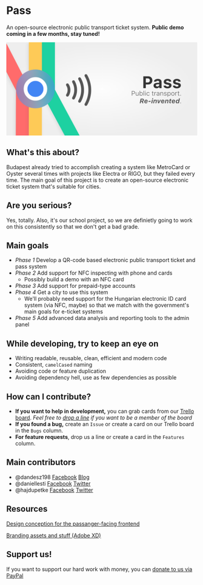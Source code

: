 # Pass
An open-source electronic public transport ticket system.
**Public demo coming in a few months, stay tuned!**

![Pass banner with slogan](https://github.com/dandesz198/pass/blob/master/assets/Banner%20-%20with%20slogan.png?raw=true)

## What's this about?
Budapest already tried to accomplish creating a system like MetroCard or Oyster several times with projects like Electra or RIGO, but they failed every time. The main goal of this project is to create an open-source electronic ticket system that's suitable for cities.

## Are you serious?
Yes, totally. Also, it's our school project, so we are definietly going to work on this consistently so that we don't get a bad grade.

## Main goals
* *Phase 1* Develop a QR-code based electronic public transport ticket and pass system
* *Phase 2* Add support for NFC inspecting with phone and cards
  * Possibly build a demo with an NFC card
* *Phase 3* Add support for prepaid-type accounts
* *Phase 4* Get a city to use this system
  * We'll probably need support for the Hungarian electronic ID card system (via NFC, maybe) so that we match with the government's main goals for e-ticket systems
* *Phase 5* Add advanced data analysis and reporting tools to the admin panel

## While developing, try to keep an eye on
* Writing readable, reusable, clean, efficient and modern code
* Consistent, `camelCased` naming
* Avoiding code or feature duplication
* Avoiding dependency hell, use as few dependencies as possible

## How can I contribute?
* **If you want to help in development,** you can grab cards from our [Trello board](https://trello.com/b/QhJUPS7o/pass). *Feel free to [drop a line](mailto:daniel.gergely@risingstack.com) if you want to be a member of the board*
* **If you found a bug,** create an `Issue` or create a card on our Trello board in the `Bugs` column.
* **For feature requests**, drop us a line or create a card in the `Features` column.

## Main contributors
* @dandesz198 [Facebook](https://fb.me/dandesz198) [Blog](https://blog.risingstack.com/author/danielg/)
* @daniellesti [Facebook](https://fb.me/lestid) [Twitter](https://twitter.com/lesti_dnl)
* @hajdupetke [Facebook](https://fb.me/hajdupetke) [Twitter](https://twitter.com/hajdupetke)

## Resources
[Design conception for the passanger-facing frontend](https://szifon.com/2017/07/30/bkk-online-shop-design-koncepcio/)

[Branding assets and stuff (Adobe XD)](https://xd.adobe.com/spec/9dcdf89b-04bb-4434-4c9d-3ba40da735e6-ebfc/)

## Support us!
If you want to support our hard work with money, you can [donate to us via PayPal](https://paypal.me/dandesz198)
